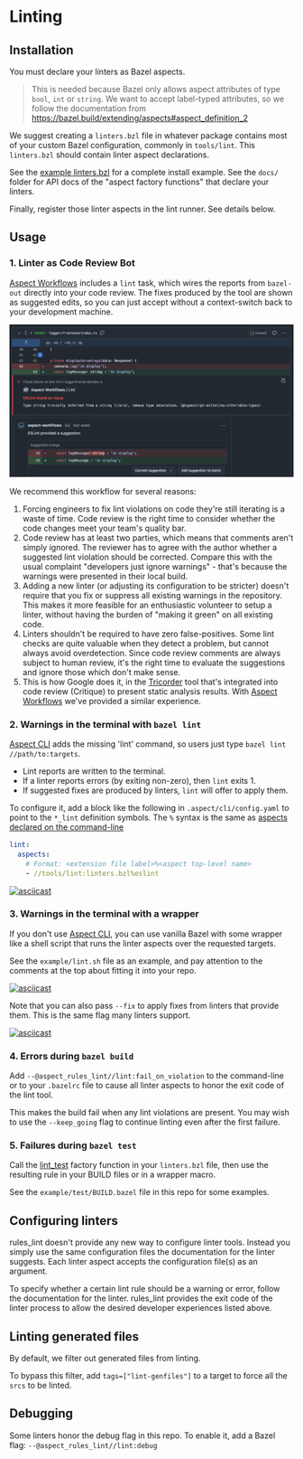 # Linting

## Installation

You must declare your linters as Bazel aspects.

> This is needed because Bazel only allows aspect attributes of type
> `bool`, `int` or `string`.
> We want to accept label-typed attributes, so we follow the documentation from
> https://bazel.build/extending/aspects#aspect_definition_2

We suggest creating a `linters.bzl` file in whatever package contains most of your
custom Bazel configuration, commonly in `tools/lint`.
This `linters.bzl` should contain linter aspect declarations.

See the [example linters.bzl](./examples/tools/lint/linters.bzl) for a complete install example.
See the `docs/` folder for API docs of the "aspect factory functions" that declare your linters.

Finally, register those linter aspects in the lint runner. See details below.

## Usage

### 1. Linter as Code Review Bot

[Aspect Workflows] includes a `lint` task, which wires the reports from `bazel-out` directly into your code review.
The fixes produced by the tool are shown as suggested edits, so you can just accept without a context-switch back to your development machine.

![lint suggestions in code review](./lint_workflow.png)

We recommend this workflow for several reasons:

1. Forcing engineers to fix lint violations on code they're still iterating is a waste of time.
   Code review is the right time to consider whether the code changes meet your team's quality bar.
2. Code review has at least two parties, which means that comments aren't simply ignored.
   The reviewer has to agree with the author whether a suggested lint violation should be corrected.
   Compare this with the usual complaint "developers just ignore warnings" - that's because the warnings were presented in their local build.
3. Adding a new linter (or adjusting its configuration to be stricter) doesn't require that you fix or suppress all existing warnings in the repository.
   This makes it more feasible for an enthusiastic volunteer to setup a linter, without having the burden of "making it green" on all existing code.
4. Linters shouldn't be required to have zero false-positives. Some lint checks are quite valuable when they detect a problem, but cannot always avoid overdetection.
   Since code review comments are always subject to human review, it's the right time to evaluate the suggestions and ignore those which don't make sense.
5. This is how Google does it, in the [Tricorder] tool that's integrated into code review (Critique) to present static analysis results.
   With [Aspect Workflows] we've provided a similar experience.

[Tricorder]: https://static.googleusercontent.com/media/research.google.com/en/pubs/archive/43322.pdf

### 2. Warnings in the terminal with `bazel lint`

[Aspect CLI] adds the missing 'lint' command, so users just type `bazel lint //path/to:targets`.

- Lint reports are written to the terminal.
- If a linter reports errors (by exiting non-zero), then `lint` exits 1.
- If suggested fixes are produced by linters, `lint` will offer to apply them.

To configure it, add a block like the following in `.aspect/cli/config.yaml` to point to the `*_lint` definition symbols.
The `%` syntax is the same as [aspects declared on the command-line](https://bazel.build/extending/aspects#invoking_the_aspect_using_the_command_line)

```yaml
lint:
  aspects:
    # Format: <extension file label>%<aspect top-level name>
    - //tools/lint:linters.bzl%eslint
```

[![asciicast](https://asciinema.org/a/xQWU1Wc1JINOubeguDDQbBqcq.svg)](https://asciinema.org/a/xQWU1Wc1JINOubeguDDQbBqcq)

### 3. Warnings in the terminal with a wrapper

If you don't use [Aspect CLI], you can use vanilla Bazel with some wrapper like a shell script that runs the linter aspects over the requested targets.

See the `example/lint.sh` file as an example, and pay attention to the comments at the top about fitting it into your repo.

[![asciicast](https://asciinema.org/a/gUUuQTCGIu85YMl6zz2GJIgD8.svg)](https://asciinema.org/a/gUUuQTCGIu85YMl6zz2GJIgD8)

Note that you can also pass `--fix` to apply fixes from linters that provide them.
This is the same flag many linters support.

[![asciicast](https://asciinema.org/a/r9JKJ8uKgAZTzlUPdDdHlY1CB.svg)](https://asciinema.org/a/r9JKJ8uKgAZTzlUPdDdHlY1CB)

### 4. Errors during `bazel build`

Add `--@aspect_rules_lint//lint:fail_on_violation` to the command-line or to your `.bazelrc` file
to cause all linter aspects to honor the exit code of the lint tool.

This makes the build fail when any lint violations are present.
You may wish to use the `--keep_going` flag to continue linting even after the first failure.

### 5. Failures during `bazel test`

Call the [lint_test](./lint_test.md) factory function in your `linters.bzl` file, then use the resulting rule in your BUILD files or in a wrapper macro.

See the `example/test/BUILD.bazel` file in this repo for some examples.

## Configuring linters

rules_lint doesn't provide any new way to configure linter tools.
Instead you simply use the same configuration files the documentation for the linter suggests.
Each linter aspect accepts the configuration file(s) as an argument.

To specify whether a certain lint rule should be a warning or error, follow the documentation for the linter.
rules_lint provides the exit code of the linter process to allow the desired developer experiences listed above.

## Linting generated files

By default, we filter out generated files from linting.

To bypass this filter, add `tags=["lint-genfiles"]` to a target to force all the `srcs` to be linted.

## Debugging

Some linters honor the debug flag in this repo. To enable it, add a Bazel flag:
`--@aspect_rules_lint//lint:debug`

[Aspect Workflows]: https://docs.aspect.build/workflows
[Aspect CLI]: https://docs.aspect.build/cli
